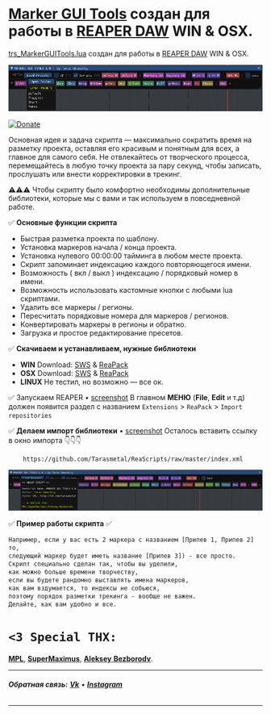 [Marker GUI Tools](https://github.com/Tarasmetal/ReaScripts/raw/master/GUI%20Tools) создан для работы в [REAPER DAW](https://www.reaper.fm/download.php) WIN & OSX.
======
[trs_MarkerGUITools.lua](https://github.com/Tarasmetal/ReaScripts/tree/master/GUI%20Tools) создан для работы в [REAPER DAW](https://www.reaper.fm/download.php) WIN & OSX.

[![Marker GUI Tools Demo](https://github.com/Tarasmetal/ReaScripts/blob/master/img/Screenshot1.png)](https://github.com/Tarasmetal/ReaScripts/blob/master/img/Screenshot1.png)

[![Donate](https://www.paypalobjects.com/webstatic/en_US/btn/btn_donate_74x21.png)](https://reapack.com/donate)

Основная идея и задача скрипта — максимально сократить время на разметку проекта, оставляя его красивым и понятным для всех, а главное для самого себя.
Не отвлекайтесь от творческого процесса, перемещайтесь в любую точку проекта за пару секунд, чтобы записать, прослушать или внести корректировки в трекинг.

⚠⚠⚠     Чтобы скрипту было комфортно необходимы дополнительные библиотеки,
        которые мы с вами и так используем в повседневной работе.


✅ **Основные функции скрипта**

- Быстрая разметка проекта по шаблону.
- Установка маркеров начала / конца проекта.
- Установка нулевого 00:00:00 тайминга в любом месте проекта.
- Скрипт запоминает индексацию каждого повторяющегося имени.
- Возможность ( вкл / выкл ) индексацию / порядковый номер в имени.
- Возможность использовать кастомные кнопки с любыми lua скриптами.
- Удалить все маркеры / регионы.
- Пересчитать порядковые номера для маркеров / регионов.
- Конвертировать маркеры в регионы и обратно.
- Загрузка и простое редактирование пресетов.


✅ **Скачиваем и устанавливаем, нужные библиотеки**

- **WIN** Download: [SWS](https://sws-extension.org/) & [ReaPack](https://reapack.com/)
- **OSX** Download: [SWS](https://sws-extension.org/) & [ReaPack](https://reapack.com/)
- **LINUX** Не тестил, но возможно — все ок.

✅ Запускаем REAPER • [screenshot]()
        В главном **МЕНЮ** (**File**, **Edit** и т.д) должен появится раздел с названием
        `Extensions` > `ReaPack` > `Import repositories`

✅ **Делаем импорт библиотеки** • [screenshot](https://github.com/Tarasmetal/ReaScripts/blob/master/img/Screenshot_help.png)
        Осталось вставить ссылку в окно импорта 👇👇👇

        https://github.com/Tarasmetal/ReaScripts/raw/master/index.xml

[![Screenshot](https://github.com/Tarasmetal/ReaScripts/blob/master/img/Screenshot2.png)](https://github.com/Tarasmetal/ReaScripts/blob/master/img/Screenshot2.png)

✅ **Пример работы скрипта** ✅

    Например, если у вас есть 2 маркера с названием [Припев 1, Припев 2] то,
    следующий маркер будет иметь название [Припев 3]) - все просто.
    Скрипт специально сделан так, чтобы вы уделили,
    как можно больше времени творчеству,
    если вы будете рандомно выставлять имена маркеров,
    как вам вздумается, то индексы не собьюся,
    поэтому порядок разметки трекинга - вообще не важен.
    Делайте, как вам удобно и все.

# `<3 Special THX:`

[**MPL**](), [**SuperMaximus**](), [**Aleksey** **Bezborodv**]().

---
###### **Обратная связь:** **[Vk](http://vk.com/tarasmetal)** • [**Instagram**](http://instagram.com/Tarasmetal)

---